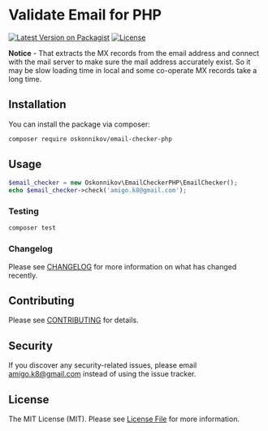 # Validate Email for PHP

[![Latest Version on Packagist](https://img.shields.io/packagist/v/oskonnikov/email-checker-php.svg?style=flat-square)](https://packagist.org/packages/oskonnikov/email-checker-php)
[![License](http://img.shields.io/badge/license-MIT-brightgreen.svg?style=flat-square)](https://tldrlegal.com/license/mit-license)

**Notice** -  That extracts the MX records from the email address and connect with the mail server to make sure the mail address accurately exist. So it may be slow loading time in local and some co-operate MX records take a long time.

## Installation

You can install the package via composer:

```bash
composer require oskonnikov/email-checker-php
```

## Usage

``` php
$email_checker = new Oskonnikov\EmailCheckerPHP\EmailChecker();
echo $email_checker->check('amigo.k8@gmail.com');
```

### Testing

``` bash
composer test
```

### Changelog

Please see [CHANGELOG](CHANGELOG.md) for more information on what has changed recently.

## Contributing

Please see [CONTRIBUTING](CONTRIBUTING.md) for details.

## Security
If you discover any security-related issues, please email amigo.k8@gmail.com instead of using the issue tracker.

## License

The MIT License (MIT). Please see [License File](LICENSE.md) for more information.
